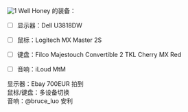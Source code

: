 ![1](https://github.com/SwiftGGTeam/hardware-for-programmers/blob/master/images/Well_Honey.jpg?raw=true)
Well Honey 的装备：
- [ ] 显示器：Dell U3818DW
- [ ] 鼠标：Logitech MX Master 2S
- [ ] 键盘：Filco Majestouch Convertible 2 TKL Cherry MX Red
- [ ] 音响：iLoud MtM


显示器：Ebay 700EUR 拍到  
鼠标/键盘：多设备切换  
音响：@bruce_luo 安利
